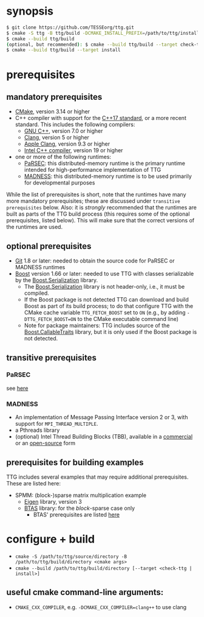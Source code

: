 # synopsis

```.sh
$ git clone https://github.com/TESSEorg/ttg.git
$ cmake -S ttg -B ttg/build -DCMAKE_INSTALL_PREFIX=/path/to/ttg/install [optional cmake args]
$ cmake --build ttg/build
(optional, but recommended): $ cmake --build ttg/build --target check-ttg
$ cmake --build ttg/build --target install
```

# prerequisites

## mandatory prerequisites
- [CMake](https://cmake.org/), version 3.14 or higher
- C++ compiler with support for the [C++17 standard](http://www.iso.org/standard/68564.html), or a more recent standard. This includes the following compilers:
  - [GNU C++](https://gcc.gnu.org/), version 7.0 or higher
  - [Clang](https://clang.llvm.org/), version 5 or higher
  - [Apple Clang](https://en.wikipedia.org/wiki/Xcode), version 9.3 or higher
  - [Intel C++ compiler](https://software.intel.com/en-us/c-compilers), version 19 or higher
- one or more of the following runtimes:
  - [PaRSEC](https://bitbucket.org/icldistcomp/parsec): this distributed-memory runtime is the primary runtime intended for high-performance implementation of TTG
  - [MADNESS](https://github.org/m-a-d-n-e-s-s/madness): this distributed-memory runtime is to be used primarily for developmental purposes

While the list of prerequisites is short, note that the runtimes have many more mandatory prerequisites; these are discussed under `transitive prerequisites` below.
Also: it is _strongly_ recommended that the runtimes are built as parts of the TTG build process (this requires some of the optional prerequisites, listed below). This will make sure that the correct versions of the runtimes are used.

## optional prerequisites
- [Git](https://git-scm.com) 1.8 or later: needed to obtain the source code for PaRSEC or MADNESS runtimes
- [Boost](https://boost.org/) version 1.66 or later: needed to use TTG with classes serializable by the [Boost.Serialization](https://www.boost.org/doc/libs/master/libs/serialization/doc/index.html) library.
  - The [Boost.Serialization](https://www.boost.org/doc/libs/master/libs/serialization/doc/index.html) library is not header-only, i.e., it must be compiled.
  - If the Boost package is not detected TTG can download and build Boost as part of its build process; to do that configure TTG with the CMake cache variable `TTG_FETCH_BOOST` set to `ON` (e.g., by adding `-DTTG_FETCH_BOOST=ON` to the CMake executable command line)
  - Note for package maintainers: TTG includes source of the [Boost.CallableTraits](https://www.boost.org/doc/libs/master/libs/callable_traits/doc/html/index.html) library, but it is only used if the Boost package is not detected.

## transitive prerequisites

### PaRSEC
see [here](https://bitbucket.org/icldistcomp/parsec/src/master/INSTALL.rst#rst-header-id1)

### MADNESS
- An implementation of Message Passing Interface version 2 or 3, with support for `MPI_THREAD_MULTIPLE`.
- a Pthreads library
- (optional) Intel Thread Building Blocks (TBB), available in a [commercial](software.intel.com/tbb) or an [open-source](https://www.threadingbuildingblocks.org/) form

## prerequisites for building examples

TTG includes several examples that may require additional prerequisites. These are listed here:
- SPMM: (block-)sparse matrix multiplication example
  - [Eigen](https://eigen.tuxfamily.org/) library, version 3
  - [BTAS](https://github.com/ValeevGroup/BTAS) library: for the _block_-sparse case only
    - BTAS' prerequisites are listed [here](https://github.com/ValeevGroup/BTAS#prerequisites)

# configure + build
- `cmake -S /path/to/ttg/source/directory -B /path/to/ttg/build/directory <cmake args>`
- `cmake --build /path/to/ttg/build/directory [--target <check-ttg | install>]`

## useful cmake command-line arguments:
- `CMAKE_CXX_COMPILER`, e.g. `-DCMAKE_CXX_COMPILER=clang++` to use clang
